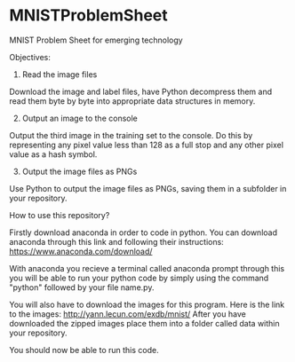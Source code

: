 # MNISTProblemSheet
MNIST Problem Sheet for emerging technology

Objectives:
1. Read the image files

Download the image and label files, have Python decompress them and read them byte by byte into appropriate data structures in memory.

2. Output an image to the console

Output the third image in the training set to the console. Do this by representing any pixel value less than 128 as a full stop and any other pixel value as a hash symbol.

3. Output the image files as PNGs

Use Python to output the image files as PNGs, saving them in a subfolder in your repository.

How to use this repository?

Firstly download anaconda in order to code in python.
You can download anaconda through this link and following their instructions:
https://www.anaconda.com/download/

With anaconda you recieve a terminal called anaconda prompt through this you will be able to run your python code by simply using the command "python" followed by your file name.py.

You will also have to download the images for this program. 
Here is the link to the images: http://yann.lecun.com/exdb/mnist/
After you have downloaded the zipped images place them into a folder called data within your repository.

You should now be able to run this code.



